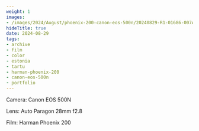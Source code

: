 ```yaml
---
weight: 1
images:
- /images/2024/August/phoenix-200-canon-eos-500n/20240829-R1-01686-007A.jpg
hideTitle: true
date: 2024-08-29
tags:
- archive
- film
- color
- estonia
- tartu
- harman-phoenix-200
- canon-eos-500n
- portfolio
---
```


Camera: Canon EOS 500N

Lens: Auto Paragon 28mm f2.8

Film: Harman Phoenix 200


